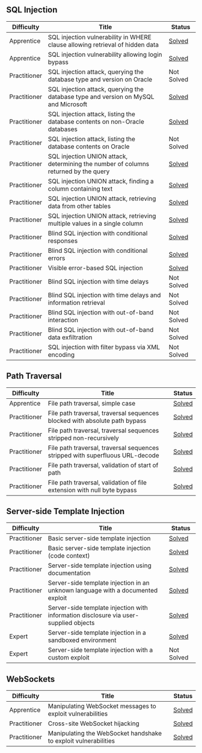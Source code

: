 ## SQL Injection
| **Difficulty**   | **Title**                                                                                     | **Status**   |
|------------------|-----------------------------------------------------------------------------------------------|--------------|
| Apprentice       | SQL injection vulnerability in WHERE clause allowing retrieval of hidden data                | [Solved](https://github.com/nglong05/PortSwigger/blob/main/SQL%20Injection.md#lab-sql-injection-vulnerability-in-where-clause-allowing-retrieval-of-hidden-data)       |
| Apprentice       | SQL injection vulnerability allowing login bypass                                             | [Solved](https://github.com/nglong05/PortSwigger/blob/main/SQL%20Injection.md#lab-sql-injection-vulnerability-allowing-login-bypass)       |
| Practitioner     | SQL injection attack, querying the database type and version on Oracle                        | Not Solved   |
| Practitioner     | SQL injection attack, querying the database type and version on MySQL and Microsoft           | [Solved](https://github.com/nglong05/PortSwigger/blob/main/SQL%20Injection.md#lab-sql-injection-attack-querying-the-database-type-and-version-on-mysql-and-microsoft)       |
| Practitioner     | SQL injection attack, listing the database contents on non-Oracle databases                   | [Solved](https://github.com/nglong05/PortSwigger/blob/main/SQL%20Injection.md#lab-sql-injection-attack-listing-the-database-contents-on-non-oracle-databases)       |
| Practitioner     | SQL injection attack, listing the database contents on Oracle                                 | Not Solved   |
| Practitioner     | SQL injection UNION attack, determining the number of columns returned by the query           | [Solved](https://github.com/nglong05/PortSwigger/blob/main/SQL%20Injection.md#lab-sql-injection-union-attack-determining-the-number-of-columns-returned-by-the-query)       |
| Practitioner     | SQL injection UNION attack, finding a column containing text                                  | [Solved](https://github.com/nglong05/PortSwigger/blob/main/SQL%20Injection.md#lab-sql-injection-union-attack-finding-a-column-containing-text)       |
| Practitioner     | SQL injection UNION attack, retrieving data from other tables                                 | [Solved](https://github.com/nglong05/PortSwigger/blob/main/SQL%20Injection.md#lab-sql-injection-union-attack-retrieving-data-from-other-tables)       |
| Practitioner     | SQL injection UNION attack, retrieving multiple values in a single column                     | [Solved](https://github.com/nglong05/PortSwigger/blob/main/SQL%20Injection.md#lab-sql-injection-union-attack-retrieving-multiple-values-in-a-single-column)       |
| Practitioner     | Blind SQL injection with conditional responses                                                | [Solved](https://github.com/nglong05/PortSwigger/blob/main/SQL%20Injection.md#lab-blind-sql-injection-with-conditional-responses)       |
| Practitioner     | Blind SQL injection with conditional errors                                                   | [Solved](https://github.com/nglong05/PortSwigger/blob/main/SQL%20Injection.md#lab-blind-sql-injection-with-conditional-errors)       |
| Practitioner     | Visible error-based SQL injection                                                             | [Solved](https://github.com/nglong05/PortSwigger/blob/main/SQL%20Injection.md#lab-visible-error-based-sql-injection)       |
| Practitioner     | Blind SQL injection with time delays                                                          | Not Solved   |
| Practitioner     | Blind SQL injection with time delays and information retrieval                                | Not Solved   |
| Practitioner     | Blind SQL injection with out-of-band interaction                                              | Not Solved   |
| Practitioner     | Blind SQL injection with out-of-band data exfiltration                                        | Not Solved   |
| Practitioner     | SQL injection with filter bypass via XML encoding                                             | Not Solved   |

## Path Traversal

| **Difficulty**   | **Title**                                                                                     | **Status**   |
|------------------|-----------------------------------------------------------------------------------------------|--------------|
| Apprentice       | File path traversal, simple case                                                             | [Solved](https://github.com/nglong05/PortSwigger/blob/main/Path%20Traversal.md#lab-file-path-traversal-simple-case)       |
| Practitioner     | File path traversal, traversal sequences blocked with absolute path bypass                   | [Solved](https://github.com/nglong05/PortSwigger/blob/main/Path%20Traversal.md#lab-file-path-traversal-traversal-sequences-blocked-with-absolute-path-bypass)       |
| Practitioner     | File path traversal, traversal sequences stripped non-recursively                            | [Solved](https://github.com/nglong05/PortSwigger/blob/main/Path%20Traversal.md#lab-file-path-traversal-traversal-sequences-stripped-non-recursively)       |
| Practitioner     | File path traversal, traversal sequences stripped with superfluous URL-decode                | [Solved](https://github.com/nglong05/PortSwigger/blob/main/Path%20Traversal.md#lab-file-path-traversal-traversal-sequences-stripped-with-superfluous-url-decode)       |
| Practitioner     | File path traversal, validation of start of path                                             | [Solved](https://github.com/nglong05/PortSwigger/blob/main/Path%20Traversal.md#lab-file-path-traversal-validation-of-start-of-path)       |
| Practitioner     | File path traversal, validation of file extension with null byte bypass                      | [Solved](https://github.com/nglong05/PortSwigger/blob/main/Path%20Traversal.md#lab-file-path-traversal-validation-of-file-extension-with-null-byte-bypass)       |

## Server-side Template Injection

| **Difficulty**   | **Title**                                                                                             | **Status**   |
|------------------|-----------------------------------------------------------------------------------------------------|--------------|
| Practitioner     | Basic server-side template injection                                                                 | [Solved](https://github.com/nglong05/PortSwigger/blob/main/SSTI.md#lab-basic-server-side-template-injection)       |
| Practitioner     | Basic server-side template injection (code context)                                                  | [Solved](https://github.com/nglong05/PortSwigger/blob/main/SSTI.md#lab-basic-server-side-template-injection-code-context)       |
| Practitioner     | Server-side template injection using documentation                                                   | [Solved](https://github.com/nglong05/PortSwigger/blob/main/SSTI.md#lab-server-side-template-injection-using-documentation)       |
| Practitioner     | Server-side template injection in an unknown language with a documented exploit                      | [Solved](https://github.com/nglong05/PortSwigger/blob/main/SSTI.md#lab-server-side-template-injection-in-an-unknown-language-with-a-documented-exploit)       |
| Practitioner     | Server-side template injection with information disclosure via user-supplied objects                 | [Solved](https://github.com/nglong05/PortSwigger/blob/main/SSTI.md#lab-server-side-template-injection-with-information-disclosure-via-user-supplied-objects)       |
| Expert           | Server-side template injection in a sandboxed environment                                            | [Solved](https://github.com/nglong05/PortSwigger/blob/main/SSTI.md#lab-server-side-template-injection-in-a-sandboxed-environment)       |
| Expert           | Server-side template injection with a custom exploit                                                 | Not Solved   |

## WebSockets

| **Difficulty**   | **Title**                                                                                     | **Status**   |
|------------------|-----------------------------------------------------------------------------------------------|--------------|
| Apprentice       | Manipulating WebSocket messages to exploit vulnerabilities                                   | [Solved](https://github.com/nglong05/PortSwigger/blob/main/WebSockets.md#lab-manipulating-websocket-messages-to-exploit-vulnerabilities)       |
| Practitioner     | Cross-site WebSocket hijacking                                                               | [Solved](https://github.com/nglong05/PortSwigger/blob/main/WebSockets.md#lab-cross-site-websocket-hijacking)       |
| Practitioner     | Manipulating the WebSocket handshake to exploit vulnerabilities                              | [Solved](https://github.com/nglong05/PortSwigger/blob/main/WebSockets.md#lab-manipulating-the-websocket-handshake-to-exploit-vulnerabilities)       |
